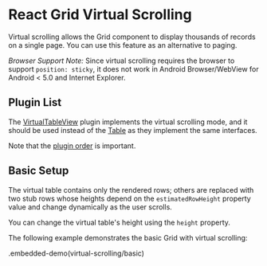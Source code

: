 # React Grid Virtual Scrolling

Virtual scrolling allows the Grid component to display thousands of records on a single page. You can use this feature as an alternative to paging.

*Browser Support Note:* Since virtual scrolling requires the browser to support `position: sticky`, it does not work in Android Browser/WebView for Android < 5.0 and Internet Explorer.

## Plugin List

The [VirtualTableView](../reference/virtual-table-view.md) plugin implements the virtual scrolling mode, and it should be used instead of the [Table](../reference/table.md) as they implement the same interfaces.

Note that the [plugin order](./plugin-overview.md#plugin-order) is important.

## Basic Setup

The virtual table contains only the rendered rows; others are replaced with two stub rows whose heights depend on the `estimatedRowHeight` property value and change dynamically as the user scrolls.

You can change the virtual table's height using the `height` property.

The following example demonstrates the basic Grid with virtual scrolling:

.embedded-demo(virtual-scrolling/basic)
